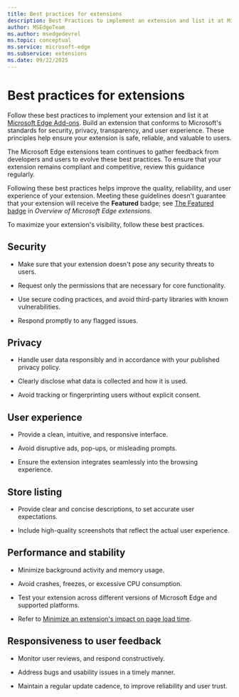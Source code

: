 ```yaml
---
title: Best practices for extensions
description: Best Practices to implement an extension and list it at Microsoft Edge Add-ons.
author: MSEdgeTeam
ms.author: msedgedevrel
ms.topic: conceptual
ms.service: microsoft-edge
ms.subservice: extensions
ms.date: 09/22/2025
---
```

# Best practices for extensions

Follow these best practices to implement your extension and list it at [Microsoft Edge Add-ons](https://microsoftedge.microsoft.com).  Build an extension that conforms to Microsoft's standards for security, privacy, transparency, and user experience.  These principles help ensure your extension is safe, reliable, and valuable to users.

The Microsoft Edge extensions team continues to gather feedback from developers and users to evolve these best practices.  To ensure that your extension remains compliant and competitive, review this guidance regularly.

Following these best practices helps improve the quality, reliability, and user experience of your extension.  Meeting these guidelines doesn't guarantee that your extension will receive the **Featured** badge; see [The Featured badge](../index.md#the-featured-badge) in _Overview of Microsoft Edge extensions_.

To maximize your extension's visibility, follow these best practices.


<!-- ====================================================================== -->
## Security

* Make sure that your extension doesn't pose any security threats to users.

* Request only the permissions that are necessary for core functionality.

* Use secure coding practices, and avoid third-party libraries with known vulnerabilities.

* Respond promptly to any flagged issues.


<!-- ====================================================================== -->
## Privacy

* Handle user data responsibly and in accordance with your published privacy policy.

* Clearly disclose what data is collected and how it is used.

* Avoid tracking or fingerprinting users without explicit consent.


<!-- ====================================================================== -->
## User experience

* Provide a clean, intuitive, and responsive interface.

* Avoid disruptive ads, pop-ups, or misleading prompts.

* Ensure the extension integrates seamlessly into the browsing experience.


<!-- ====================================================================== -->
## Store listing

* Provide clear and concise descriptions, to set accurate user expectations.

* Include high-quality screenshots that reflect the actual user experience.


<!-- ====================================================================== -->
## Performance and stability

* Minimize background activity and memory usage.

* Avoid crashes, freezes, or excessive CPU consumption.

* Test your extension across different versions of Microsoft Edge and supported platforms.

* Refer to [Minimize an extension's impact on page load time](./minimize-page-load-time-impact.md).


<!-- ====================================================================== -->
## Responsiveness to user feedback

* Monitor user reviews, and respond constructively.

* Address bugs and usability issues in a timely manner.

* Maintain a regular update cadence, to improve reliability and user trust.

